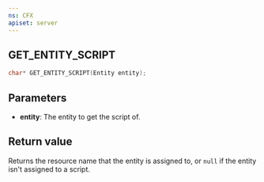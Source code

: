 ```yaml
---
ns: CFX
apiset: server
---
```

## GET_ENTITY_SCRIPT

```c
char* GET_ENTITY_SCRIPT(Entity entity);
```


## Parameters
* **entity**: The entity to get the script of.

## Return value
Returns the resource name that the entity is assigned to, or `null` if the entity isn't assigned to a script.
